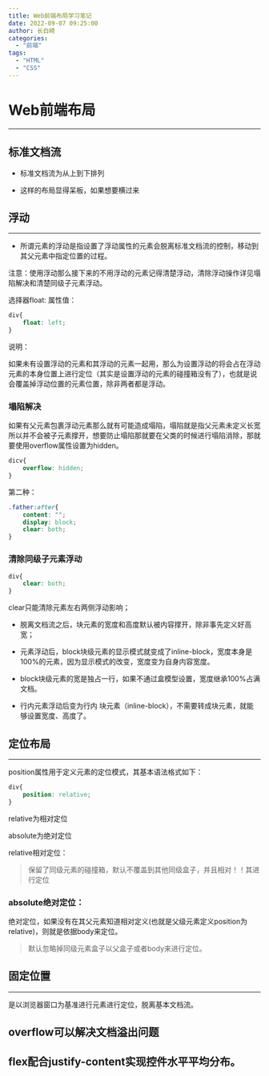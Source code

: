 ```yaml
---
title: Web前端布局学习笔记
date: 2022-09-07 09:25:00
author: 长白崎
categories:
  - "前端"
tags:
  - "HTML"
  - "CSS"
---
```




# Web前端布局

---

## 标准文档流

* 标准文档流为从上到下排列

* 这样的布局显得呆板，如果想要横过来







## 浮动

---

* 所谓元素的浮动是指设置了浮动属性的元素会脱离标准文档流的控制，移动到其父元素中指定位置的过程。

注意：使用浮动那么接下来的不用浮动的元素记得清楚浮动，清除浮动操作详见塌陷解决和清楚同级子元素浮动。

选择器float: 属性值：

```css
div{
    float: left;
}
```

说明：

如果未有设置浮动的元素和其浮动的元素一起用，那么为设置浮动的将会占在浮动元素的本身位置上进行定位（其实是设置浮动的元素的碰撞箱没有了），也就是说会覆盖掉浮动位置的元素位置，除非两者都是浮动。

### 塌陷解决

如果有父元素包裹浮动元素那么就有可能造成塌陷，塌陷就是指父元素未定义长宽所以并不会被子元素撑开，想要防止塌陷那就要在父类的时候进行塌陷消除，那就要使用overflow属性设置为hidden。

```css
dicv{
    overflow: hidden;
}
```

第二种：
```css
.father:after{
	content: "";
	display: block;
	clear: both;
}
```



### 清除同级子元素浮动

```css
div{
    clear: both;
}
```

clear只能清除元素左右两侧浮动影响；

* 脱离文档流之后，块元素的宽度和高度默认被内容撑开，除非事先定义好高宽；

* 元素浮动后，block块级元素的显示模式就变成了inline-block，宽度本身是100%的元素，因为显示模式的改变，宽度变为自身内容宽度。

* block块级元素的宽是独占一行，如果不通过盒模型设置，宽度继承100%占满文档。
* 行内元素浮动后变为行内 块元素（inline-block），不需要转成块元素，就能够设置宽度、高度了。







## 定位布局

---

position属性用于定义元素的定位模式，其基本语法格式如下：

```css
div{
	position: relative;
}
```

relative为相对定位

absolute为绝对定位

relative相对定位：

> 保留了同级元素的碰撞箱，默认不覆盖到其他同级盒子，并且相对！！其进行定位

### absolute绝对定位：

绝对定位，如果没有在其父元素知道相对定义(也就是父级元素定义position为relative)，则就是依据body来定位。

> 默认忽略掉同级元素盒子以父盒子或者body来进行定位。







## 固定位置

---

是以浏览器窗口为基准进行元素进行定位，脱离基本文档流。



## overflow可以解决文档溢出问题







## flex配合justify-content实现控件水平平均分布。
